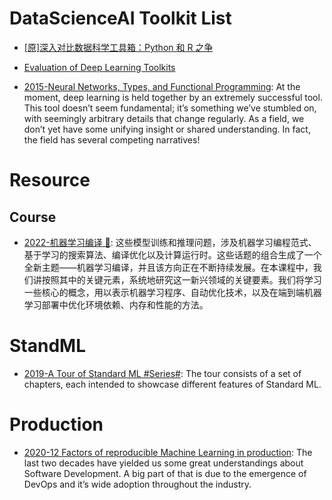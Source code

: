 # DataScienceAI Toolkit List

- [[原]深入对比数据科学工具箱：Python 和 R 之争](https://zhuanlan.zhihu.com/p/20885818)

- [Evaluation of Deep Learning Toolkits](https://github.com/zer0n/deepframeworks)

- [2015-Neural Networks, Types, and Functional Programming](http://colah.github.io/posts/2015-09-NN-Types-FP/): At the moment, deep learning is held together by an extremely successful tool. This tool doesn’t seem fundamental; it’s something we’ve stumbled on, with seemingly arbitrary details that change regularly. As a field, we don’t yet have some unifying insight or shared understanding. In fact, the field has several competing narratives!

# Resource

## Course

- [2022-机器学习编译 🎥](https://mlc.ai/summer22-zh/): 这些模型训练和推理问题，涉及机器学习编程范式、基于学习的搜索算法、编译优化以及计算运行时。这些话题的组合生成了一个全新主题——机器学习编译，并且该方向正在不断持续发展。在本课程中，我们讲按照其中的关键元素，系统地研究这一新兴领域的关键要素。我们将学习一些核心的概念，用以表示机器学习程序、自动优化技术，以及在端到端机器学习部署中优化环境依赖、内存和性能的方法。

# StandML

- [2019-A Tour of Standard ML #Series#](https://saityi.github.io/sml-tour/tour/00-00-welcome.html): The tour consists of a set of chapters, each intended to showcase different features of Standard ML.

# Production

- [2020-12 Factors of reproducible Machine Learning in production](https://blog.maiot.io/12-factors-of-ml-in-production/): The last two decades have yielded us some great understandings about Software Development. A big part of that is due to the emergence of DevOps and it’s wide adoption throughout the industry.
